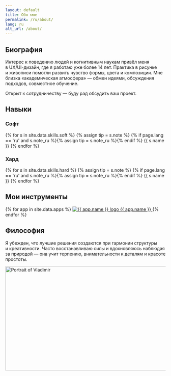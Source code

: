 ```yaml
---
layout: default
title: Обо мне
permalink: /ru/about/
lang: ru
alt_url: /about/
---
```


<div class="container">
  <!-- Блок биографии -->
  <section class="bio-section">
   <h2 class="subheading">Биография</h2>
    <div class="bio-columns">
      <!-- Левая колонка: текст -->
      <div class="bio">
        <p>
Интерес к&nbsp;поведению людей и&nbsp;когнитивным наукам привёл меня в&nbsp;UX/UI-дизайн, где&nbsp;я&nbsp;работаю уже более 14&nbsp;лет. Практика в&nbsp;рисунке и&nbsp;живописи помогли развить чувство формы, цвета и&nbsp;композиции. Мне близка «академическая атмосфера» —&nbsp;обмен идеями, обсуждения подходов, совместное обучение.</p><p>Открыт к&nbsp;сотрудничеству —&nbsp;буду рад обсудить ваш&nbsp;проект.</p>
      </div>
      <!-- Правая колонка достижения -->
   <div class="bio">
  <div class="achievements-grid">
    <figure class="laurel-badge" data-value="14+" data-label="лет опыта" style="
          --size:160px;
          --leaf:#d6c083;
          --text:#d6c083;
          --leaf-delay:.5s;   /* пауза перед стартом «строительства» венка */
          --leaf-gap:160ms;   /* шаг между парами листьев */
          --lift:-20%;        /* вертикальный подъём SVG листвы */
        "></figure>
    <figure class="laurel-badge" data-value="25+" data-label="значимых&nbsp;проектов" style="
          --size:160px;
          --leaf:#d6c083;
          --text:#d6c083;
          --leaf-delay:.5s;   /* пауза перед стартом «строительства» венка */
          --leaf-gap:160ms;   /* шаг между парами листьев */
          --lift:-20%;        /* вертикальный подъём SVG листвы */
        "></figure>
  </div>
</div>
    </div>
  </section>
  <!-- Блок скилов -->
  <section class="skills-section">
    <h2 class="subheading">Навыки</h2>
    <div class="skills-columns">
      <!-- Soft column -->
      <div class="skills-col">
        <h3 class="skills-title">Софт</h3>
        <div class="skills skills-grid">
{% for s in site.data.skills.soft %}
  {% assign tip = s.note %}
  {% if page.lang == 'ru' and s.note_ru %}{% assign tip = s.note_ru %}{% endif %}
  <span
    class="pill tilt mono tooltip slide-in-left"
    data-tip="{{ tip | default: '—' }}"
    style="animation-delay: {{ forloop.index0 | times: 80 }}ms"
  >{{ s.name }}</span>
{% endfor %}
        </div>
      </div>
      <!-- Hard column -->
      <div class="skills-col">
        <h3 class="skills-title">Хард</h3>
        <div class="skills skills-grid">
{% for s in site.data.skills.hard %}
  {% assign tip = s.note %}
  {% if page.lang == 'ru' and s.note_ru %}{% assign tip = s.note_ru %}{% endif %}
  <span
    class="pill tilt mono tooltip slide-in-left"
    data-tip="{{ tip | default: '—' }}"
    style="animation-delay: {{ forloop.index0 | times: 80 }}ms"
  >{{ s.name }}</span>
{% endfor %}
        </div>
      </div>
    </div>
  </section>
    <!-- блок мой инструментарий -->
<section class="tools-section">
  <h2 class="subheading">Мои инструменты</h2>
  <div class="tools-grid" style="--tools-delay-base: 800ms">
    {% for app in site.data.apps %}
      <a class="tool appear"
         href="{{ app.url }}" target="_blank" rel="noopener"
         aria-label="{{ app.name }}"
         style="--i: {{ forloop.index0 }}">
        <span class="tool-logo-wrap">
          <img
            src="{{ app.logo | relative_url }}"
            alt="{{ app.name }} logo"
            class="tool-logo"
            loading="lazy"
            decoding="async"
            fetchpriority="low">
        </span>
        <span class="tool-name sr-only">{{ app.name }}</span>
      </a>
    {% endfor %}
  </div>
   <div class="intro-divider"></div>
</section>
  <!-- Блок philosophy -->
<section class="philosophy-section">
  <h2 class="subheading">Философия</h2>
  <div class="bio-columns">
    <!-- Левая колонка: текст -->
    <div class="bio">
      <p>
      Я убежден, что&nbsp;лучшие решения создаются при&nbsp;гармонии структуры и&nbsp;креативности. Часто восстанавливаю силы и&nbsp;вдохновляюсь наблюдая за природой —&nbsp;она&nbsp;учит терпению, внимательности к&nbsp;деталям и&nbsp;красоте простоты.
      </p>
    </div>
    <!-- Правая колонка: фото -->
    <div class="bio">
    <img src="{{ site.baseurl }}/ui/photo.jpg"
     alt="Portrait of Vladimir"
     class="bio-photo"
     width="600" height="327"
     loading="lazy" decoding="async">
    </div>
  </div>
</section>
</div>

<!-- ===== Tooltip logic: один bubble на весь сайт, без зависимостей ===== -->
<script>
(function () {
  const SAFE_PAD = 12;               // отступ от краёв экрана
  const GAP = 8;                     // отступ от элемента
  const bubble = document.createElement('div');
  bubble.id = 'tooltip-bubble';
  document.body.appendChild(bubble);

  let currentEl = null;
  let hideTimer = null;

  function positionBubble(el) {
    if (!el) return;
    const text = el.getAttribute('data-tip');
    if (!text) return;

    // Подготовка к измерению
    bubble.textContent = text;
    bubble.style.display = 'block';
    bubble.classList.remove('show');
    bubble.style.left = '0px';
    bubble.style.top = '0px';

    // Замеры
    const br = bubble.getBoundingClientRect();
    const er = el.getBoundingClientRect();
    const vw = window.innerWidth;
    const vh = window.innerHeight;

    // Центрируем по X и ограничиваем в пределах экрана
    let x = er.left + (er.width / 2) - (br.width / 2);
    if (x < SAFE_PAD) x = SAFE_PAD;
    if (x + br.width > vw - SAFE_PAD) x = vw - SAFE_PAD - br.width;

    // Предпочтительно показываем над элементом, иначе — под элементом
    let y = er.top - GAP - br.height;
    if (y < SAFE_PAD) y = er.bottom + GAP;
    if (y + br.height > vh - SAFE_PAD) y = vh - SAFE_PAD - br.height;

    bubble.style.left = Math.round(x) + 'px';
    bubble.style.top  = Math.round(y) + 'px';

    // Плавное появление
    requestAnimationFrame(() => bubble.classList.add('show'));
  }

  function showTip(el) {
    currentEl = el;
    clearTimeout(hideTimer);
    positionBubble(el);
    window.addEventListener('scroll', onMove, { passive: true });
    window.addEventListener('resize', onMove);
    window.addEventListener('orientationchange', onMove);
  }

  function hideTip() {
    bubble.classList.remove('show');
    clearTimeout(hideTimer);
    hideTimer = setTimeout(() => {
      bubble.style.display = 'none';
      currentEl = null;
      window.removeEventListener('scroll', onMove);
      window.removeEventListener('resize', onMove);
      window.removeEventListener('orientationchange', onMove);
    }, 180); // длительность совпадает с transition
  }

  function onMove() {
    if (currentEl) positionBubble(currentEl);
  }

  // Делегирование событий
  document.addEventListener('mouseenter', (e) => {
    const el = e.target.closest('.tooltip');
    if (el) showTip(el);
  }, true);

  document.addEventListener('mouseleave', (e) => {
    const el = e.target.closest('.tooltip');
    if (el) hideTip();
  }, true);
})();
</script>
<script>
document.addEventListener("DOMContentLoaded", () => {
  const tools = document.querySelectorAll(".tool.appear");

  if ("IntersectionObserver" in window) {
    const observer = new IntersectionObserver((entries, obs) => {
      entries.forEach(entry => {
        if (entry.isIntersecting) {
          entry.target.classList.add("in-view");
          obs.unobserve(entry.target);
        }
      });
    }, { threshold: 0.1 }); // 10% видимости для срабатывания

    tools.forEach(el => observer.observe(el));
  } else {
    // Фолбэк — без анимации, если IntersectionObserver не поддерживается
    tools.forEach(el => el.classList.add("in-view"));
  }
});
</script>
<script>
(function () {
  const tpl = (num, label) => `
  <svg viewBox="0 0 200 200" aria-hidden="true" focusable="false">
    <g transform="translate(100,100)">
      <!-- Левая ветвь (пары i=0..5: снизу вверх) -->
      <g transform="translate(-10,0) rotate(-15)">
        ${leafPath( -60,  45, 26, 0)}
        ${leafPath( -78,  18, 22, 1)}
        ${leafPath( -84, -12, 20, 2)}
        ${leafPath( -78, -38, 18, 3)}
        ${leafPath( -60, -60, 16, 4)}
        ${leafPath( -35, -76, 14, 5)}
      </g>
      <!-- Правая ветвь (зеркало, те же индексы — пары синхронны) -->
      <g transform="translate(10,0) rotate(15) scale(-1,1)">
        ${leafPath( -60,  45, 26, 0)}
        ${leafPath( -78,  18, 22, 1)}
        ${leafPath( -84, -12, 20, 2)}
        ${leafPath( -78, -38, 18, 3)}
        ${leafPath( -60, -60, 16, 4)}
        ${leafPath( -35, -76, 14, 5)}
      </g>
    </g>
  </svg>
  <div class="lb-text" aria-hidden="true">
    <div class="lb-number">${num}</div>
    <div class="lb-label">${label}</div>
  </div>`;

  function leafPath(x, y, r, i){
    const rx = r, ry = r*0.55, k = 0.65*r;
    return `
      <path class="lb-leaf" style="--i:${i}"
        d="
          M ${x} ${y}
          c ${k} ${-ry}, ${rx} ${-ry}, ${rx*2} 0
          c ${-k} ${ry}, ${-rx} ${ry}, ${-rx*2} 0
          Z
        " fill="currentColor"/>
    `;
  }

  document.querySelectorAll('.laurel-badge').forEach(el => {
    const num = el.getAttribute('data-value')  || '';
    const label = el.getAttribute('data-label') || '';
    // кол-во пар (для вычисления финальной задержки текста)
    el.style.setProperty('--pairs', '6');
    el.innerHTML = tpl(num, label);
  });
})();
</script>
